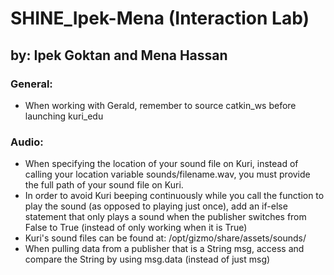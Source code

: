 # SHINE_Ipek-Mena (Interaction Lab)
## by: Ipek Goktan and Mena Hassan

### General:
* When working with Gerald, remember to source catkin_ws before launching kuri_edu

### Audio:
* When specifying the location of your sound file on Kuri, instead of calling your location variable sounds/filename.wav, you must provide the full path of your sound file on Kuri. 
* In order to avoid Kuri beeping continuously while you call the function to play the sound (as opposed to playing just once), add an if-else statement that only plays a sound when the publisher switches from False to True (instead of only working when it is True)
* Kuri's sound files can be found at: /opt/gizmo/share/assets/sounds/
* When pulling data from a publisher that is a String msg, access and compare the String by using msg.data (instead of just msg)

